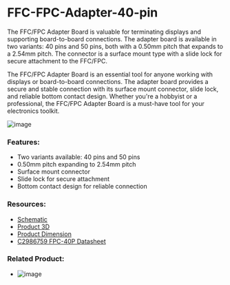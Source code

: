 # FFC-FPC-Adapter-40-pin

The FFC/FPC Adapter Board is valuable for terminating displays and supporting board-to-board connections. The adapter board is available in two variants: 40 pins and 50 pins, both with a 0.50mm pitch that expands to a 2.54mm pitch. The connector is a surface mount type with a slide lock for secure attachment to the FFC/FPC.

The FFC/FPC Adapter Board is an essential tool for anyone working with displays or board-to-board connections. The adapter board provides a secure and stable connection with its surface mount connector, slide lock, and reliable bottom contact design. Whether you're a hobbyist or a professional, the FFC/FPC Adapter Board is a must-have tool for your electronics toolkit.

![image](https://user-images.githubusercontent.com/129948335/234810740-5b87ddb4-50ce-491c-a33d-4f586d29d125.png)

### Features:
  - Two variants available: 40 pins and 50 pins
  - 0.50mm pitch expanding to 2.54mm pitch
  - Surface mount connector
  - Slide lock for secure attachment
  - Bottom contact design for reliable connection

### Resources:
  - [Schematic](https://github.com/sbcshop/FFC-FPC-Adapter-40-pin/blob/main/downloads/SCH%20FPC%2040P%20BREAKOUT.pdf)
  - [Product 3D](https://github.com/sbcshop/FFC-FPC-Adapter-40-pin/blob/main/downloads/3D%20PCB.pdf)
  - [Product Dimension](https://github.com/sbcshop/FFC-FPC-Adapter-40-pin/blob/main/downloads/DIM.pdf)
  - [C2986759 FPC-40P Datasheet](https://github.com/sbcshop/FFC-FPC-Adapter-40-pin/blob/main/downloads/C2986759%20FPC-40P.pdf)

### Related Product:
  - ![image](https://user-images.githubusercontent.com/129948335/234850213-10efe0cd-2148-489a-a9fb-bcb9f08c4ef4.png)
